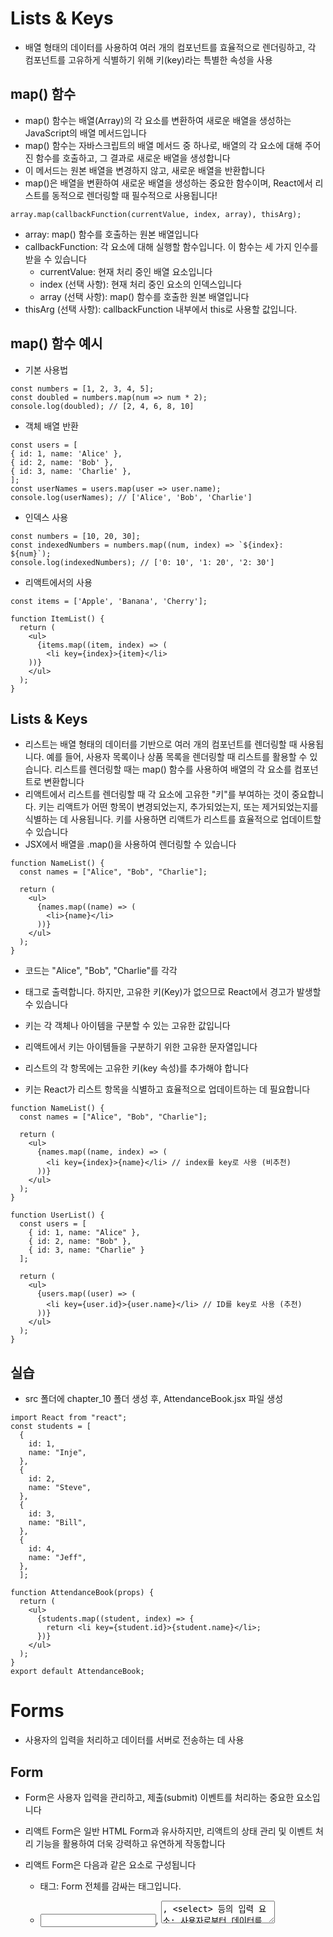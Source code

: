 # Lists & Keys 
- 배열 형태의 데이터를 사용하여 여러 개의 컴포넌트를 효율적으로 렌더링하고, 각 컴포넌트를 고유하게 식별하기 위해 키(key)라는 특별한 속성을 사용

## map() 함수
- map() 함수는 배열(Array)의 각 요소를 변환하여 새로운 배열을 생성하는 JavaScript의 배열 메서드입니다
- map() 함수는 자바스크립트의 배열 메서드 중 하나로, 배열의 각 요소에 대해 주어진 함수를 호출하고, 그 결과로 새로운 배열을 생성합니다
- 이 메서드는 원본 배열을 변경하지 않고, 새로운 배열을 반환합니다
- map()은 배열을 변환하여 새로운 배열을 생성하는 중요한 함수이며, React에서 리스트를 동적으로 렌더링할 때 필수적으로 사용됩니다!

```
array.map(callbackFunction(currentValue, index, array), thisArg);

```
- array: map() 함수를 호출하는 원본 배열입니다
- callbackFunction: 각 요소에 대해 실행할 함수입니다. 이 함수는 세 가지 인수를 받을 수 있습니다
  - currentValue: 현재 처리 중인 배열 요소입니다
  - index (선택 사항): 현재 처리 중인 요소의 인덱스입니다
  - array (선택 사항): map() 함수를 호출한 원본 배열입니다
- thisArg (선택 사항): callbackFunction 내부에서 this로 사용할 값입니다.

## map() 함수 예시
- 기본 사용법
```
const numbers = [1, 2, 3, 4, 5];
const doubled = numbers.map(num => num * 2);
console.log(doubled); // [2, 4, 6, 8, 10]
```

- 객체 배열 반환 
```
const users = [
{ id: 1, name: 'Alice' },
{ id: 2, name: 'Bob' },
{ id: 3, name: 'Charlie' },
];
const userNames = users.map(user => user.name);
console.log(userNames); // ['Alice', 'Bob', 'Charlie']
```

- 인덱스 사용
```
const numbers = [10, 20, 30];
const indexedNumbers = numbers.map((num, index) => `${index}: ${num}`);
console.log(indexedNumbers); // ['0: 10', '1: 20', '2: 30']
```

- 리액트에서의 사용
```
const items = ['Apple', 'Banana', 'Cherry'];

function ItemList() {
  return (
    <ul>
      {items.map((item, index) => (
        <li key={index}>{item}</li>
    ))}
    </ul>
  );
}
```

## Lists & Keys
- 리스트는 배열 형태의 데이터를 기반으로 여러 개의 컴포넌트를 렌더링할 때 사용됩니다. 예를 들어, 사용자 목록이나 상품 목록을 렌더링할 때 리스트를 활용할 수 있습니다. 리스트를 렌더링할 때는 map() 함수를 사용하여 배열의 각 요소를 컴포넌트로 변환합니다
- 리액트에서 리스트를 렌더링할 때 각 요소에 고유한 "키"를 부여하는 것이 중요합니다. 키는 리액트가 어떤 항목이 변경되었는지, 추가되었는지, 또는 제거되었는지를 식별하는 데 사용됩니다. 키를 사용하면 리액트가 리스트를 효율적으로 업데이트할 수 있습니다
- JSX에서 배열을 .map()을 사용하여 렌더링할 수 있습니다

```
function NameList() {
  const names = ["Alice", "Bob", "Charlie"];

  return (
    <ul>
      {names.map((name) => (
        <li>{name}</li>
      ))}
    </ul>
  );
}
```
- 코드는 "Alice", "Bob", "Charlie"를 각각 <li> 태그로 출력합니다. 하지만, 고유한 키(Key)가 없으므로 React에서 경고가 발생할 수 있습니다

- 키는 각 객체나 아이템을 구분할 수 있는 고유한 값입니다
- 리액트에서 키는 아이템들을 구분하기 위한 고유한 문자열입니다
- 리스트의 각 항목에는 고유한 키(key 속성)를 추가해야 합니다
- 키는 React가 리스트 항목을 식별하고 효율적으로 업데이트하는 데 필요합니다

```
function NameList() {
  const names = ["Alice", "Bob", "Charlie"];

  return (
    <ul>
      {names.map((name, index) => (
        <li key={index}>{name}</li> // index를 key로 사용 (비추천)
      ))}
    </ul>
  );
}
```

```
function UserList() {
  const users = [
    { id: 1, name: "Alice" },
    { id: 2, name: "Bob" },
    { id: 3, name: "Charlie" }
  ];

  return (
    <ul>
      {users.map((user) => (
        <li key={user.id}>{user.name}</li> // ID를 key로 사용 (추천)
      ))}
    </ul>
  );
}
```

## 실습 
- src 폴더에 chapter_10 폴더 생성 후, AttendanceBook.jsx 파일 생성

```
import React from "react";
const students = [
  {
    id: 1,
    name: "Inje",
  },
  {
    id: 2,
    name: "Steve",
  },
  {
    id: 3,
    name: "Bill",
  },
  {
    id: 4,
    name: "Jeff",
  },
  ];

function AttendanceBook(props) {
  return (
    <ul>
      {students.map((student, index) => {
        return <li key={student.id}>{student.name}</li>;
      })}
    </ul>
  );
}
export default AttendanceBook;
```

# Forms 
- 사용자의 입력을 처리하고 데이터를 서버로 전송하는 데 사용

## Form 
- Form은 사용자 입력을 관리하고, 제출(submit) 이벤트를 처리하는 중요한 요소입니다
- 리액트 Form은 일반 HTML Form과 유사하지만, 리액트의 상태 관리 및 이벤트 처리 기능을 활용하여 더욱 강력하고 유연하게 작동합니다
- 리액트 Form은 다음과 같은 요소로 구성됩니다
  - <form> 태그: Form 전체를 감싸는 태그입니다.
  - <input>, <textarea>, <select> 등의 입력 요소: 사용자로부터 데이터를 입력받는 요소입니다.
  - onChange 이벤트 핸들러: 입력 요소의 값이 변경될 때 호출되는 함수입니다.
  - onSubmit 이벤트 핸들러: Form이 제출될 때 호출되는 함수입니다.
  - 상태 (State): 입력 요소의 값을 저장하고 관리하는 변수입니다.

- 리액트 Form의 작동 방식
- 1. 초기 상태 설정: 각 입력 요소의 초기값을 상태로 설정합니다.
- 2. 입력 요소 렌더링: 상태를 기반으로 입력 요소를 렌더링합니다.
- 3. onChange 이벤트 처리: 사용자가 입력 요소의 값을 변경하면 onChange 이벤트 핸들러가 호출되고, 상태를 업데이트합니다.
- 4. onSubmit 이벤트 처리: 사용자가 Form을 제출하면 onSubmit 이벤트 핸들러가 호출되고, 상태에 저장된 데이터를 서버로 전송합니다.
- 5. 상태 업데이트 및 렌더링: 서버 응답에 따라 상태를 업데이트하고, UI를 다시 렌더링합니다

## HTML form vs Controlled Component

```
import React, { useState } from "react";

function NameForm(props) {
  const [value, setValue] = useState("");
  const handleChange = (event) => {
    setValue(event.target.value);
  };
  const handleSubmit = (event) => {
    alert("입력한 이름 : " + value);
    event.preventDefault();
  };
  return (
    <form onSubmit={handleSubmit}>
      <label>
        이름 :
        <input type="text" value={value} onChange={handleChange} />
      </label>
      <button type="submit">제출</button>
    </form>
  );
}
export default NameForm;
```

![image](https://github.com/user-attachments/assets/17869ad1-9de5-4fcf-bdbe-badb6dde1b7b)

## Form 
- 기본적인 Form 사용법
  -  React에서는 onSubmit 이벤트 핸들러를 사용하여 폼 데이터를 처리할 수 있습니다

```
import { useState } from "react";
function SimpleForm() {
  const [name, setName] = useState("");
  const handleSubmit = (event) => {
    event.preventDefault(); // 폼 제출 시 페이지 새로고침 방지
    alert(`입력된 이름: ${name}`);
  };
  return (
    <form onSubmit={handleSubmit}>
      <label>
        이름:{" "}
        <input
          type="text"
          value={name}
          onChange={(e) => setName(e.target.value)}
        />
      </label>
      <button type="submit">제출</button>
    </form>
  );
}
export default SimpleForm;

```

- TextArea : 여러 줄에 걸쳐 긴 텍스트를 입력받기 위한 HTML 태그
```
import { useState } from "react";

function RequestForm(props) {
  const [value, setValue] = useState("요청사항을 입력하세요:");
  const handleChange = (event) => {
    setValue(event.target.value);
  };
  const handleSubmit = (event) => {
    alert("입력한 요청사항: " + value);
    event.preventDefault();
  };
  return (
    <form onSubmit={handleSubmit}>
      <label>
        요청사항:
        <textarea value={value} onChange={handleChange} />
      </label>
      <button type="submit">제출</button>
    </form>
  );
}
export default RequestForm;
```

- Select 태그 : Drop-down 목록을 보여주기 위한 HTML 태그

```
import React, { useState } from "react";

function FruitSelect(props){
  const [value, setValue] = useState('grape');

  const handleChange = (event) => {
    setValue(event.target.value);
  };

  const handleSubmit = (event) => {
    alert('선택한 과일: ' + value);
    event.preventDefault();
  };

  return (
    <form onSubmit={handleSubmit}>
      <label>
        과일을 선택하세요:
        <select value={value} onChange={handleChange}>
          <option value="apple">사과</option>
          <option value="banana">바나나</option>
          <option value="grape">포도</option>
          <option value="watermelon">수박</option>
        </select>
      </label>
      <button type="submit">제출</button>
    </form>
  );
}

export default FruitSelect;

```

- input/ textarea/ select 태그 사용 방법 유사
```
// input 태그
<input type="text" value={value} onChange={handleChange} />
// textarea 태그
<textarea value = {value} onChange = {handleChange} />
// select 태그
<select value={value} onChange={handleChange}>
<option value="apple">사과</option>
...
```

- Multiple Inputs : 여러 개의 state를 선언하여 각각의 입력에 대해 사용!
```
import React, { useState } from "react";

function Reservation(props) {
  const [haveBreakfast, setHaveBreakfast] = useState(true);
  const [numberOfGuest, setNumberOfGuest] = useState(2);

  const handleSubmit = (event) => {
    alert(`아침식사 여부: ${haveBreakfast}, 방문객 수: ${numberOfGuest}`);
    event.preventDefault();
  };

  return (
    <form onSubmit={handleSubmit}>
      <label>
        아침식사 여부:
        <input
          type="checkbox"
          checked={haveBreakfast}
          onChange={(event) => {
            setHaveBreakfast(event.target.checked);
          }}
        />
      </label>
      <br />
      <label>
        방문객 수:
        <input
          type="number"
          value={numberOfGuest}
          onChange={(event) => {
            setNumberOfGuest(Number(event.target.value)); // 문자열을 숫자로 변환
          }}
        />
      </label>
      <button type="submit">제출</button>
    </form>
  );
}

export default Reservation;

```

- 여러 개의 입력 필드 다루기
  - 여러 개의 입력 필드를 관리할 때는 객체 상태(state)를 사용하면 효율적입니다

```
import { useState } from "react";
function MultiInputForm() {
  const [formData, setFormData] = useState({ name: "", email: "" });
  const handleChange = (e) => {
    const { name, value } = e.target;
    setFormData({ ...formData, [name]: value });
  };
  const handleSubmit = (e) => {
    e.preventDefault();
    console.log("입력된 데이터:", formData);
  };
  return (
    <form onSubmit={handleSubmit}>
      <label>
        이름:{" "}
        <input
          type="text"
          name="name"
          value={formData.name}
          onChange={handleChange}
        />
      </label>
      <br />
      <label>
        이메일:{" "}
        <input
          type="email"
          name="email"
          value={formData.email}
          onChange={handleChange}
        />
      </label>
      <br />
      <button type="submit">제출</button>
    </form>
  );
}
export default MultiInputForm;

```

- 체크박스, 라디오 버튼, 드롭다운 다루기
```
import { useState } from "react";
function AdvancedForm() {
  const [form, setForm] = useState({
    username: "",
    gender: "male",
    agree: false,
  });
  const handleChange = (e) => {
    const { name, value, type, checked } = e.target;
    setForm({ ...form, [name]: type === "checkbox" ? checked : value });
  };
  const handleSubmit = (e) => {
    e.preventDefault();
    console.log("폼 데이터:", form);
  };
  return (
    <form onSubmit={handleSubmit}>
      <label>
        이름:{" "}
        <input
          type="text"
          name="username"
          value={form.username}
          onChange={handleChange}
        />
      </label>
      <br />
      <label>
        성별:
        <select name="gender" value={form.gender} onChange={handleChange}>
          <option value="male">남성</option>
          <option value="female">여성</option>
        </select>
      </label>
      <br />
      <label>
        동의:{" "}
        <input
          type="checkbox"
          name="agree"
          checked={form.agree}
          onChange={handleChange}
        />
      </label>
      <br />
      <button type="submit">제출</button>
    </form>
  );
}
export default AdvancedForm;
```

- useRef를 활용한 비제어 컴포넌트 (uncontrolled component)
  - useState 대신 useRef를 사용하여 입력 값을 직접 참조할 수도 있다

```
import { useRef } from "react";
function UncontrolledForm() {
  const inputRef = useRef();
  const handleSubmit = (e) => {
    e.preventDefault();
    alert(`입력된 값: ${inputRef.current.value}`);
  };
  return (
    <form onSubmit={handleSubmit}>
      <input type="text" ref={inputRef} />
      <button type="submit">제출</button>
    </form>
  );
}
export default UncontrolledForm;

```

## 실습 
- src 폴더에 chapter_11 폴더 생성 후, SignUp.jsx 파일 생성

```
import React, { useState } from "react";
function SignUp(props) {
  const [name, setName] = useState("");
  const [gender, setGender] = useState("남자");
  const handleChangeName = (event) => {
    setName(event.target.value);
  };
  const handleChangeGender = (event) => {
    setGender(event.target.value);
  };
  const handleSubmit = (event) => {
    alert(`이름: ${name}, 성별: ${gender}`);
    event.preventDefault();
  };
  return (
    <form onSubmit={handleSubmit}>
      <label>
        이름:
        <input type="text" value={name} onChange={handleChangeName} />
      </label>
      <br />
      <label>
        성별:
        <select value={gender} onChange={handleChangeGender}>
          <option value="남자">남자</option>
          <option value="여자">여자</option>
        </select>
      </label>
      <button type="submit">제출</button>
    </form>
  );
}
export default SignUp;

```

# Lifting State Up 
- 상태를 부모 컴포넌트로 올려서 중앙에서 관리하는 방식

## Lifting State Up(상태 끌어올리기) 
- 하위 컴포넌트의 상태를 부모 컴포넌트로 이동시키는 패턴입니다
- 이는 여러 하위 컴포넌트가 동일한 상태를 공유하거나, 하위 컴포넌트의 변경 사항을 부모 컴포넌트에서 처리해야 할 때 유용합니다
- 리액트는 단방향 데이터 흐름을 따르기 때문에, 하위 컴포넌트에서 부모 컴포넌트의 상태를 직접 변경할 수 없습니다
- 따라서 하위 컴포넌트의 상태를 부모 컴포넌트에서 관리하고, 필요한 경우 부모 컴포넌트에서 하위 컴포넌트로 데이터를 전달해야 합니다
- Lifting State Up 구현 방법
1. 상태 정의: 하위 컴포넌트에서 사용될 상태를 부모 컴포넌트에 정의합니다.
2. 상태 변경 함수 전달: 부모 컴포넌트에서 상태를 변경하는 함수를 정의하고, 이 함수를 하위 컴포넌트에 props로 전달합니다.
3. 상태 변경 함수 호출: 하위 컴포넌트에서 이벤트 발생 시 props로 전달받은 상태 변경 함수를 호출하여 부모 컴포넌트의 상태를 변경합니다
4. 상태 전달: 부모 컴포넌트에서 변경된 상태를 props를 통해 하위 컴포넌트에 전달합니다

## Lifting State Up(상태 끌어올리기) 
- 하위 컴포넌트가 공통된 부모 컴포넌트의 state를 공유하여 사용하는 것.
- 아래는 자식 컴포넌트가 값을 가지고 있을 필요없이 부모 컴포넌트의 값을 자식 컴포넌트가 이용하는 경우입니다.
- 각 컴포넌트의 값을 상위 컴포넌트로 옮겨서 공유하는 방식입니다

![image](https://github.com/user-attachments/assets/f009292a-d417-4ff6-9b7c-5ea695a9cabe)


## Lifting State Up이 필요한 이유
- 예를 들어, 두 개의 자식 컴포넌트가 동일한 데이터를 공유해야 하는 경우, 각 자식 컴포넌트가 별도로 상태를 관리하면 데이터 동기화 문제가 발생할 수 있습니다
- 잘못된 예시: 개별적으로 상태를 관리하는 경우

```
function ChildA() {
  const [text, setText] = useState("");

  return (
    <div>
      <input type="text" value={text} onChange={(e) => setText(e.target.value)} />
      <p>입력 값: {text}</p>
    </div>
  );
}
```

```
function ChildB() {
  const [text, setText] = useState("");

  return (
    <div>
      <p>ChildA와 같은 데이터를 보여줘야 하지만, 현재 별도 상태 관리 중: {text}</p>
    </div>
  );
}

function Parent() {
  return (
    <div>
      <ChildA />
      <ChildB />
    </div>
  );
}
```

- 상태를 부모 컴포넌트로 끌어올리기 (Lifting State Up)
- 해결 방법: 부모에서 상태를 관리하고, props로 내려주기

```
import { useState } from "react";

function Parent() {
  const [text, setText] = useState("");

  return (
    <div>
      <ChildA text={text} setText={setText}/>
      <ChildB text={text} />
    </div>
  );
}
```

```
function ChildA({ text, setText }) {
  return (
    <div>
      <input type="text" value={text} onChange={(e) => setText(e.target.value)} />
      <p>입력 값: {text}</p>
    </div>
  );
}

function ChildB({ text }) {
  return (
    <div>
      <p>ChildA에서 입력한 값: {text}</p>
    </div>
  );
}
export default Parent;
```
- Parent에서 text 상태를 관리하고, setText 함수와 함께 ChildA로 전달합니다.
- ChildA에서 입력하면 Parent의 상태가 업데이트되고, ChildB도 동일한 상태를 공유하여 반영됩니다

## 실습 
- src 폴더에 chapter_12 폴더 생성 후, TemperatureInput.jsx와 Calculator.jsx 파일 생성
```
const scaleNames = {
  c: "섭씨",
  f: "화씨",
};
function TemperatureInput(props) {
  const handleChange = (event) => {
    props.onTemperatureChange(event.target.value);
  };
  return (
    <fieldset>
      <legend>온도를 입력해주세요(단위:{scaleNames[props.scale]}):</legend>
      <input value={props.temperature} onChange={handleChange} />
    </fieldset>
  );
}
export default TemperatureInput;

```
```
import React, { useState } from "react";
import TemperatureInput from "./TemperatureInput";
function BoilingVerdict(props) {
  if (props.celsius >= 100) {
    return <p>물이 끓습니다.</p>;
  }
  return <p>물이 끓지 않습니다.</p>;
}
function toCelsius(fahrenheit) {
  return ((fahrenheit - 32) * 5) / 9;
}
function toFahrenheit(celsius) {
  return (celsius * 9) / 5 + 32;
}
function tryConvert(temperature, convert) {
  const input = parseFloat(temperature);
  if (Number.isNaN(input)) {
    return "";
  }
  const output = convert(input);
  const rounded = Math.round(output * 1000) / 1000;
  return rounded.toString();
}
function Calculator(props) {
  const [temperature, setTemperature] = useState("");
  const [scale, setScale] = useState("c");
  const handleCelsiusChange = (temperature) => {
    setTemperature(temperature);
    setScale("c");
  };
  const handleFahrenheitChange = (temperature) => {
    setTemperature(temperature);
    setScale("f");
  };
  const celsius =
    scale === "f" ? tryConvert(temperature, toCelsius) : temperature;
  const fahrenheit =
    scale === "c" ? tryConvert(temperature, toFahrenheit) : temperature;
  return (
    <div>
      <TemperatureInput
        scale="c"
        temperature={celsius}
        onTemperatureChange={handleCelsiusChange}
      />
      <TemperatureInput
        scale="f"
        temperature={fahrenheit}
        onTemperatureChange={handleFahrenheitChange}
      />
      <BoilingVerdict celsius={parseFloat(celsius)} />
    </div>
  );
}
export default Calculator;
```

![image](https://github.com/user-attachments/assets/b4affc43-0f65-484e-a474-a8d574105c75)

## Composition vs Inheritance 
- "컴포넌트가 자신의 출력에 다른 컴포넌트를 참조" 하는 

## 합성과 상속
- 리액트에서 컴포넌트 간 관계를 설정하는 두 가지 주요 방법은 Composition(합성)과 Inheritance(상속)입니다
- 리액트 공식 문서에서는 상속보다는 합성을 사용하여 컴포넌트 간 코드를 재사용하는 것을 권장합니다
- 합성은 컴포넌트를 조합하여 더 복잡한 UI를 만드는 방법입니다. 합성은 컴포넌트를 조합하여 재사용하는 방식입니다
- 리액트에서는 props를 사용하여 컴포넌트 간에 데이터를 전달하고, children props를 통해 다른 컴포넌트를 포함할 수 있습니다
- 여러 개의 컴포넌트를 합쳐서 새로운 컴포넌트를 만드는 것입니다

```
function Button({ children, color }) {
  return <button style={{ backgroundColor: color }}>{children}</button>;
}

function App() {
  return (
    <div>
      <Button color="blue">파란 버튼</Button>
      <Button color="red">빨간 버튼</Button>
    </div>
  );
}
export default App;
```

- React는 전통적인 객체지향 프로그래밍(OOP) 방식의 상속을 잘 사용하지 않습니다.
- React에서는 컴포넌트를 상속(Inheritance)하는 대신, Composition을 사용하는 것이 일반적입니다

```
class ParentButton extends React.Component {
  render() {
    return <button>{this.props.text}</button>;
  }
}

class ChildButton extends ParentButton {
  render() {
    return <button style={{ color: "red" }}>{this.props.text}</button>;
  }
}

function App() {
  return <ChildButton text="빨간 버튼" />;
}
export default App;
```
컴포넌트 간의 관계가 복잡해짐 \n
부모 컴포넌트가 변경되면, 자식 컴포넌트에도 영향이 미침 \n
React에서는 상속보다 Composition을 권장 \n





